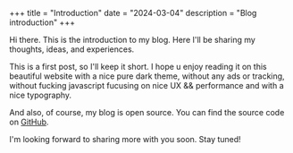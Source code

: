 +++
title = "Introduction"
date = "2024-03-04"
description = "Blog introduction"
+++

Hi there. This is the introduction to my blog. Here I'll be sharing my thoughts, ideas, and experiences.

This is a first post, so I'll keep it short. I hope u enjoy reading it on this beautiful website with a nice pure dark theme, without any ads or tracking, without fucking javascript fucusing on nice UX && performance and with a nice typography.

And also, of course, my blog is open source. You can find the source code on [GitHub](github.com/kenjitheman/kenjitheman.dev).

I'm looking forward to sharing more with you soon. Stay tuned!

